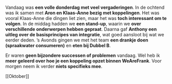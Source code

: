 Vandaag was **een volle donderdag met veel vergaderingen**. In de ochtend was ik samen met **Aron en Klaas-Anne bezig met koppelingen**. Het was vooral Klaas-Anne die dingen liet zien, maar het was **toch interessant om te volgen**. In de middag hadden we **een stand-up**, waarin we **over verschillende onderwerpen hebben gepraat**. Daarna gaf **Anthony een uitleg over de basisprincipes van integratie**, wat goed aansloot bij wat we eerder deden. ’s Avonds gingen we met het team **een drankje doen (spraakwater consumeren)** en **eten bij Dubbel B**.

Er waren **geen bijzondere successen of problemen** vandaag. Wel heb ik **meer geleerd over hoe je een koppeling opzet binnen WeAreFrank**. Voor morgen neem ik verder **niets specifieks mee**.




[[Oktober]]
